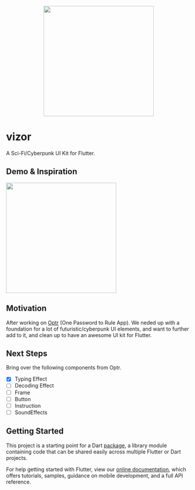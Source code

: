 <p align="center"><image src="https://raw.githubusercontent.com/vizor-ui/vizor/master/vizor-logo.png" width="300px"/></p>

# vizor

A Sci-Fi/Cyberpunk UI Kit for Flutter.

## Demo & Inspiration

<p> <a href="https://youtu.be/MAFTLxvyIPQ"><image src="https://raw.githubusercontent.com/leoafarias/optr/master/video.png" width="300px"/></a></p>

## Motivation

After working on [Optr](https://github.com/leoafarias/optr) (One Password to Rule App). We neded up with a foundation for a lot of futuristic/cyberpunk UI elements, and want to further add to it, and clean up to have an awesome UI kit for Flutter.

## Next Steps

Bring over the following components from Optr.

- [x] Typing Effect
- [ ] Decoding Effect
- [ ] Frame
- [ ] Button
- [ ] Instruction
- [ ] SoundEffects

## Getting Started

This project is a starting point for a Dart
[package](https://flutter.dev/developing-packages/),
a library module containing code that can be shared easily across
multiple Flutter or Dart projects.

For help getting started with Flutter, view our
[online documentation](https://flutter.dev/docs), which offers tutorials,
samples, guidance on mobile development, and a full API reference.
